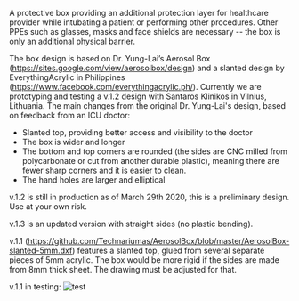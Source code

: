 A protective box providing an additional protection layer for healthcare provider while intubating a patient or performing other procedures. Other PPEs such as glasses, masks and face shields are necessary -- the box is only an additional physical barrier.

The box design is based on Dr. Yung-Lai’s Aerosol Box (https://sites.google.com/view/aerosolbox/design) and a slanted design by EverythingAcrylic in Philippines (https://www.facebook.com/everythingacrylic.ph/). Currently we are prototyping and testing a v.1.2 design with Santaros Klinikos in Vilnius, Lithuania. The main changes from the original Dr. Yung-Lai's design, based on feedback from an ICU doctor:

 * Slanted top, providing better access and visibility to the doctor
 * The box is wider and longer
 * The bottom and top corners are rounded (the sides are CNC milled from polycarbonate or cut from another durable plastic), meaning there are fewer sharp corners and it is easier to clean.
 * The hand holes are larger and elliptical

v.1.2 is still in production as of March 29th 2020, this is a preliminary design. Use at your own risk.

v.1.3 is an updated version with straight sides (no plastic bending).

v.1.1 (https://github.com/Technariumas/AerosolBox/blob/master/AerosolBox-slanted-5mm.dxf) features a slanted top, glued from several separate pieces of 5mm acrylic. The box would be more rigid if the sides are made from 8mm thick sheet. The drawing must be adjusted for that. 

v.1.1 in testing:
![test](https://raw.githubusercontent.com/Technariumas/AerosolBox/master/img_20200328_133408_0.jpg)
